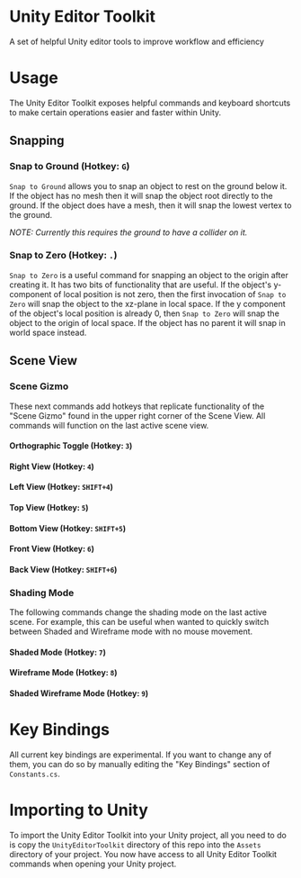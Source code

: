 Unity Editor Toolkit
====================

A set of helpful Unity editor tools to improve workflow and efficiency

Usage
=====

The Unity Editor Toolkit exposes helpful commands and keyboard shortcuts to make certain operations easier and faster within Unity.

## Snapping

### Snap to Ground (Hotkey: `G`)
`Snap to Ground` allows you to snap an object to rest on the ground below it. If the object has no mesh then it will snap the object root directly to the ground. If the object does have a mesh, then it will snap the lowest vertex to the ground.

*NOTE: Currently this requires the ground to have a collider on it.*

### Snap to Zero (Hotkey: `.`)
`Snap to Zero` is a useful command for snapping an object to the origin after creating it. It has two bits of functionality that are useful. If the object's y-component of local position is not zero, then the first invocation of `Snap to Zero` will snap the object to the xz-plane in local space. If the y component of the object's local position is already 0, then `Snap to Zero` will snap the object to the origin of local space. If the object has no parent it will snap in world space instead.

## Scene View

### Scene Gizmo
These next commands add hotkeys that replicate functionality of the "Scene Gizmo" found in the upper right corner of the Scene View. All commands will function on the last active scene view.

#### Orthographic Toggle (Hotkey: `3`)

#### Right View (Hotkey: `4`)

#### Left View (Hotkey: `SHIFT+4`)

#### Top View (Hotkey: `5`)

#### Bottom View (Hotkey: `SHIFT+5`)

#### Front View (Hotkey: `6`)

#### Back View (Hotkey: `SHIFT+6`)

### Shading Mode
The following commands change the shading mode on the last active scene. For example, this can be useful when wanted to quickly switch between Shaded and Wireframe mode with no mouse movement.

#### Shaded Mode (Hotkey: `7`)

#### Wireframe Mode (Hotkey: `8`)

#### Shaded Wireframe Mode (Hotkey: `9`)

Key Bindings
============

All current key bindings are experimental. If you want to change any of them, you can do so by manually editing the "Key Bindings" section of `Constants.cs`.

Importing to Unity
==================

To import the Unity Editor Toolkit into your Unity project, all you need to do is copy the `UnityEditorToolkit` directory of this repo into the `Assets` directory of your project. You now have access to all Unity Editor Toolkit commands when opening your Unity project.
